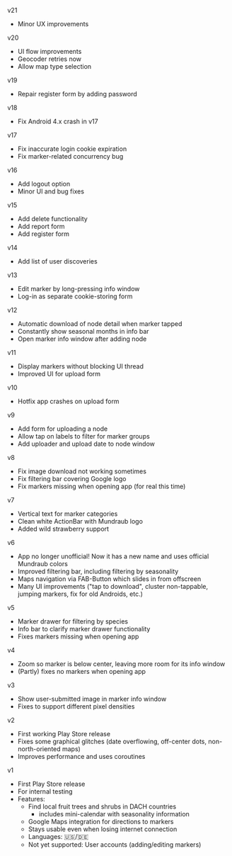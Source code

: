 v21
- Minor UX improvements

v20
- UI flow improvements
- Geocoder retries now
- Allow map type selection

v19
- Repair register form by adding password

v18
- Fix Android 4.x crash in v17

v17
- Fix inaccurate login cookie expiration
- Fix marker-related concurrency bug

v16
- Add logout option
- Minor UI and bug fixes

v15
- Add delete functionality
- Add report form
- Add register form

v14
- Add list of user discoveries

v13
- Edit marker by long-pressing info window
- Log-in as separate cookie-storing form

v12
- Automatic download of node detail when marker tapped
- Constantly show seasonal months in info bar
- Open marker info window after adding node

v11
- Display markers without blocking UI thread
- Improved UI for upload form

v10
- Hotfix app crashes on upload form

v9
- Add form for uploading a node
- Allow tap on labels to filter for marker groups
- Add uploader and upload date to node window

v8
- Fix image download not working sometimes
- Fix filtering bar covering Google logo
- Fix markers missing when opening app (for real this time)

v7
- Vertical text for marker categories
- Clean white ActionBar with Mundraub logo
- Added wild strawberry support

v6
- App no longer unofficial! Now it has a new name and uses official Mundraub colors
- Improved filtering bar, including filtering by seasonality
- Maps navigation via FAB-Button which slides in from offscreen
- Many UI improvements ("tap to download", cluster non-tappable, jumping markers, fix for old Androids, etc.)

v5
- Marker drawer for filtering by species
- Info bar to clarify marker drawer functionality
- Fixes markers missing when opening app

v4
- Zoom so marker is below center, leaving more room for its info window
- (Partly) fixes no markers when opening app

v3
- Show user-submitted image in marker info window
- Fixes to support different pixel densities

v2
- First working Play Store release
- Fixes some graphical glitches (date overflowing, off-center dots, non-north-oriented maps)
- Improves performance and uses coroutines

v1
- First Play Store release
- For internal testing
- Features:
    - Find local fruit trees and shrubs in DACH countries
        - includes mini-calendar with seasonality information
    - Google Maps integration for directions to markers
    - Stays usable even when losing internet connection
    - Languages: 🇺🇸/🇩🇪
    - Not yet supported: User accounts (adding/editing markers)
